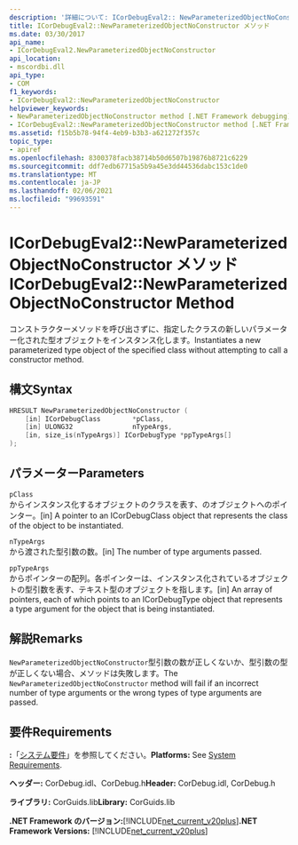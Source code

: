 ```yaml
---
description: '詳細について: ICorDebugEval2:: NewParameterizedObjectNoConstructor メソッド'
title: ICorDebugEval2::NewParameterizedObjectNoConstructor メソッド
ms.date: 03/30/2017
api_name:
- ICorDebugEval2.NewParameterizedObjectNoConstructor
api_location:
- mscordbi.dll
api_type:
- COM
f1_keywords:
- ICorDebugEval2::NewParameterizedObjectNoConstructor
helpviewer_keywords:
- NewParameterizedObjectNoConstructor method [.NET Framework debugging]
- ICorDebugEval2::NewParameterizedObjectNoConstructor method [.NET Framework debugging]
ms.assetid: f15b5b78-94f4-4eb9-b3b3-a621272f357c
topic_type:
- apiref
ms.openlocfilehash: 8300378facb38714b50d6507b19876b8721c6229
ms.sourcegitcommit: ddf7edb67715a5b9a45e3dd44536dabc153c1de0
ms.translationtype: MT
ms.contentlocale: ja-JP
ms.lasthandoff: 02/06/2021
ms.locfileid: "99693591"
---
```

# <a name="icordebugeval2newparameterizedobjectnoconstructor-method"></a><span data-ttu-id="53b00-103">ICorDebugEval2::NewParameterizedObjectNoConstructor メソッド</span><span class="sxs-lookup"><span data-stu-id="53b00-103">ICorDebugEval2::NewParameterizedObjectNoConstructor Method</span></span>

<span data-ttu-id="53b00-104">コンストラクターメソッドを呼び出さずに、指定したクラスの新しいパラメーター化された型オブジェクトをインスタンス化します。</span><span class="sxs-lookup"><span data-stu-id="53b00-104">Instantiates a new parameterized type object of the specified class without attempting to call a constructor method.</span></span>  
  
## <a name="syntax"></a><span data-ttu-id="53b00-105">構文</span><span class="sxs-lookup"><span data-stu-id="53b00-105">Syntax</span></span>  
  
```cpp  
HRESULT NewParameterizedObjectNoConstructor (  
    [in] ICorDebugClass        *pClass,  
    [in] ULONG32               nTypeArgs,  
    [in, size_is(nTypeArgs)] ICorDebugType *ppTypeArgs[]  
);  
```  
  
## <a name="parameters"></a><span data-ttu-id="53b00-106">パラメーター</span><span class="sxs-lookup"><span data-stu-id="53b00-106">Parameters</span></span>  

 `pClass`  
 <span data-ttu-id="53b00-107">からインスタンス化するオブジェクトのクラスを表す、のオブジェクトへのポインター。</span><span class="sxs-lookup"><span data-stu-id="53b00-107">[in] A pointer to an ICorDebugClass object that represents the class of the object to be instantiated.</span></span>  
  
 `nTypeArgs`  
 <span data-ttu-id="53b00-108">から渡された型引数の数。</span><span class="sxs-lookup"><span data-stu-id="53b00-108">[in] The number of type arguments passed.</span></span>  
  
 `ppTypeArgs`  
 <span data-ttu-id="53b00-109">からポインターの配列。各ポインターは、インスタンス化されているオブジェクトの型引数を表す、テキスト型のオブジェクトを指します。</span><span class="sxs-lookup"><span data-stu-id="53b00-109">[in] An array of pointers, each of which points to an ICorDebugType object that represents a type argument for the object that is being instantiated.</span></span>  
  
## <a name="remarks"></a><span data-ttu-id="53b00-110">解説</span><span class="sxs-lookup"><span data-stu-id="53b00-110">Remarks</span></span>  

 <span data-ttu-id="53b00-111">`NewParameterizedObjectNoConstructor`型引数の数が正しくないか、型引数の型が正しくない場合、メソッドは失敗します。</span><span class="sxs-lookup"><span data-stu-id="53b00-111">The `NewParameterizedObjectNoConstructor` method will fail if an incorrect number of type arguments or the wrong types of type arguments are passed.</span></span>  
  
## <a name="requirements"></a><span data-ttu-id="53b00-112">要件</span><span class="sxs-lookup"><span data-stu-id="53b00-112">Requirements</span></span>  

 <span data-ttu-id="53b00-113">**:**「[システム要件](../../get-started/system-requirements.md)」を参照してください。</span><span class="sxs-lookup"><span data-stu-id="53b00-113">**Platforms:** See [System Requirements](../../get-started/system-requirements.md).</span></span>  
  
 <span data-ttu-id="53b00-114">**ヘッダー:** CorDebug.idl、CorDebug.h</span><span class="sxs-lookup"><span data-stu-id="53b00-114">**Header:** CorDebug.idl, CorDebug.h</span></span>  
  
 <span data-ttu-id="53b00-115">**ライブラリ:** CorGuids.lib</span><span class="sxs-lookup"><span data-stu-id="53b00-115">**Library:** CorGuids.lib</span></span>  
  
 <span data-ttu-id="53b00-116">**.NET Framework のバージョン:**[!INCLUDE[net_current_v20plus](../../../../includes/net-current-v20plus-md.md)]</span><span class="sxs-lookup"><span data-stu-id="53b00-116">**.NET Framework Versions:** [!INCLUDE[net_current_v20plus](../../../../includes/net-current-v20plus-md.md)]</span></span>
